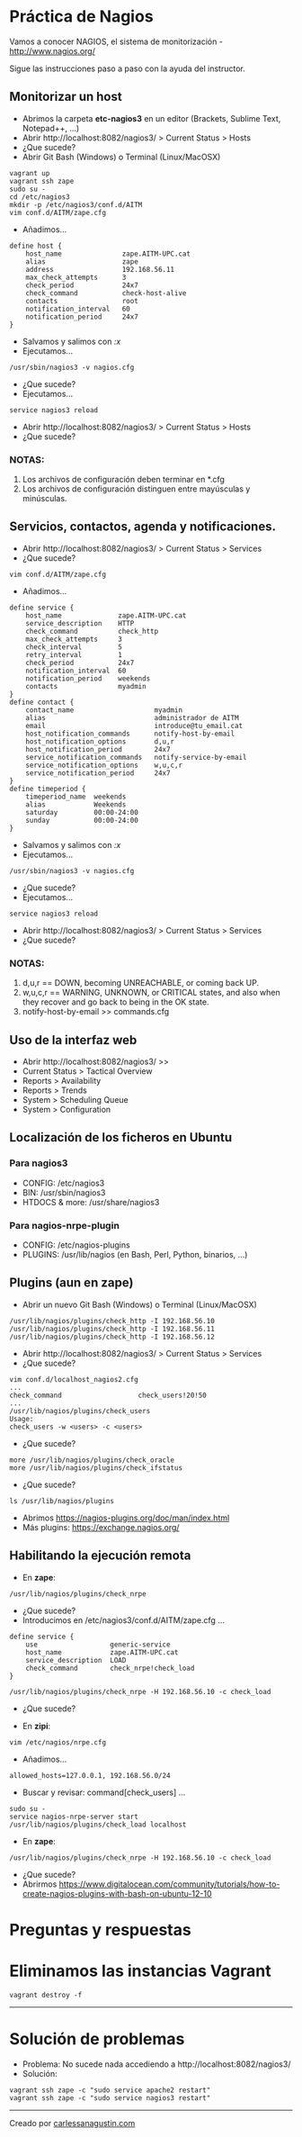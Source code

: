 # Práctica de Nagios

Vamos a conocer NAGIOS, el sistema de monitorización - http://www.nagios.org/

Sigue las instrucciones paso a paso con la ayuda del instructor.

## Monitorizar un host

* Abrimos la carpeta **etc-nagios3** en un editor (Brackets, Sublime Text, Notepad++, ...)
* Abrir http://localhost:8082/nagios3/ > Current Status > Hosts
* ¿Que sucede?
* Abrir Git Bash (Windows) o Terminal (Linux/MacOSX)

```shell
vagrant up
vagrant ssh zape
sudo su -
cd /etc/nagios3
mkdir -p /etc/nagios3/conf.d/AITM
vim conf.d/AITM/zape.cfg
```

* Añadimos...

```shell
define host {
    host_name               zape.AITM-UPC.cat
    alias                   zape
    address                 192.168.56.11
    max_check_attempts      3
    check_period            24x7
    check_command           check-host-alive
    contacts                root
    notification_interval   60
    notification_period     24x7
}
```

* Salvamos y salimos con *:x*
* Ejecutamos...

```shell
/usr/sbin/nagios3 -v nagios.cfg
```

* ¿Que sucede?
* Ejecutamos...

```shell
service nagios3 reload
```

* Abrir http://localhost:8082/nagios3/ > Current Status > Hosts
* ¿Que sucede?

### NOTAS:

1. Los archivos de configuración deben terminar en *.cfg
2. Los archivos de configuración distinguen entre mayúsculas y minúsculas.

## Servicios, contactos, agenda y notificaciones.

* Abrir http://localhost:8082/nagios3/ > Current Status > Services
* ¿Que sucede?

```shell
vim conf.d/AITM/zape.cfg
```

* Añadimos...

```shell
define service {
    host_name              zape.AITM-UPC.cat
    service_description    HTTP
    check_command          check_http
    max_check_attempts     3
    check_interval         5
    retry_interval         1
    check_period           24x7
    notification_interval  60
    notification_period    weekends
    contacts               myadmin
}
define contact {
    contact_name                    myadmin
    alias                           administrador de AITM
    email                           introduce@tu_email.cat
    host_notification_commands      notify-host-by-email
    host_notification_options       d,u,r
    host_notification_period        24x7
    service_notification_commands   notify-service-by-email
    service_notification_options    w,u,c,r
    service_notification_period     24x7
}
define timeperiod {
    timeperiod_name  weekends
    alias            Weekends
    saturday         00:00-24:00
    sunday           00:00-24:00
}
```

* Salvamos y salimos con *:x*
* Ejecutamos...

```shell
/usr/sbin/nagios3 -v nagios.cfg
```

* ¿Que sucede?
* Ejecutamos...

```shell
service nagios3 reload
```

* Abrir http://localhost:8082/nagios3/ > Current Status > Services
* ¿Que sucede?

### NOTAS:

1. d,u,r == DOWN, becoming UNREACHABLE, or coming back UP.
2. w,u,c,r == WARNING, UNKNOWN, or CRITICAL states, and also when they recover and go back to being in the OK state.
3. notify-host-by-email >> commands.cfg

## Uso de la interfaz web

* Abrir http://localhost:8082/nagios3/ >>
* Current Status > Tactical Overview
* Reports > Availability
* Reports > Trends
* System > Scheduling Queue
* System > Configuration

## Localización de los ficheros en Ubuntu

### Para nagios3

* CONFIG: /etc/nagios3
* BIN: /usr/sbin/nagios3
* HTDOCS & more: /usr/share/nagios3

### Para nagios-nrpe-plugin

* CONFIG: /etc/nagios-plugins
* PLUGINS: /usr/lib/nagios (en Bash, Perl, Python, binarios, ...)

## Plugins (aun en zape)

* Abrir un nuevo Git Bash (Windows) o Terminal (Linux/MacOSX)

```shell
/usr/lib/nagios/plugins/check_http -I 192.168.56.10
/usr/lib/nagios/plugins/check_http -I 192.168.56.11
/usr/lib/nagios/plugins/check_http -I 192.168.56.12
```

* Abrir http://localhost:8082/nagios3/ > Current Status > Services
* ¿Que sucede?

```shell
vim conf.d/localhost_nagios2.cfg
...
check_command                   check_users!20!50
...
/usr/lib/nagios/plugins/check_users
Usage:
check_users -w <users> -c <users>
```

* ¿Que sucede?

```shell
more /usr/lib/nagios/plugins/check_oracle
more /usr/lib/nagios/plugins/check_ifstatus
```

* ¿Que sucede?

```shell
ls /usr/lib/nagios/plugins
```

* Abrimos https://nagios-plugins.org/doc/man/index.html
* Más plugins: https://exchange.nagios.org/

## Habilitando la ejecución remota

* En **zape**:

```shell
/usr/lib/nagios/plugins/check_nrpe
```

* ¿Que sucede?
* Introducimos en /etc/nagios3/conf.d/AITM/zape.cfg ...

```shell
define service {
    use                  generic-service
    host_name            zape.AITM-UPC.cat
    service_description  LOAD
    check_command        check_nrpe!check_load
}
```

```shell
/usr/lib/nagios/plugins/check_nrpe -H 192.168.56.10 -c check_load
```

* ¿Que sucede?

* En **zipi**:

```shell
vim /etc/nagios/nrpe.cfg
```

* Añadimos...

```shell
allowed_hosts=127.0.0.1, 192.168.56.0/24
```

* Buscar y revisar: command[check_users] ...

```shell
sudo su -
service nagios-nrpe-server start
/usr/lib/nagios/plugins/check_load localhost
```

* En **zape**:

```shell
/usr/lib/nagios/plugins/check_nrpe -H 192.168.56.10 -c check_load
```

* ¿Que sucede?
* Abrirmos https://www.digitalocean.com/community/tutorials/how-to-create-nagios-plugins-with-bash-on-ubuntu-12-10

# Preguntas y respuestas

# Eliminamos las instancias Vagrant

```
vagrant destroy -f
```

---

# Solución de problemas

* Problema: No sucede nada accediendo a http://localhost:8082/nagios3/
* Solución:

```shell
vagrant ssh zape -c "sudo service apache2 restart"
vagrant ssh zape -c "sudo service nagios3 restart"
```

------

Creado por [carlessanagustin.com](http://www.carlessanagustin.com)
